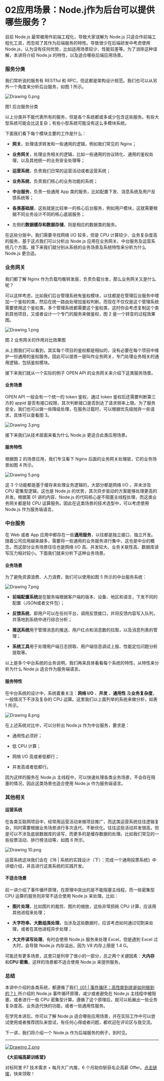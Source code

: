 # 02应用场景：Node.j作为后台可以提供哪些服务？

目前 Node.js 最常被用作前端工程化，导致大家误解为 Node.js 只适合作前端工程化工具，而忽视了其作为后端服务的特性。导致很少在后端研发中考虑使用 Node.js，认为没有任何优势，比如适用场景较少、性能较差等。为了消除这种误解，本讲将介绍 Node.js 的特性，以及适合哪些后端应用场景。

### 服务分类

我们常听说的服务有 RESTful 和 RPC，但这都是架构设计规范。我们也可以从另外一个角度来分析后台服务，如图 1 所示。


<Image alt="Drawing 0.png" src="https://s0.lgstatic.com/i/image6/M01/13/29/Cgp9HWBB2I2ALxWGAAC4luceI5c251.png"/> 
  
图1 后台服务分类

以上分类并不能代表所有的服务，但是各个系统都或多或少包含这些服务。有些大型系统可能会比这复杂；有些小型系统可能没有这么多模块系统。

下面我们看下每个模块主要的工作是什么：

* **网关**，处理请求转发和一些通用的逻辑，例如我们常见的 Nginx；

* **业务网关**，处理业务相关的逻辑，比如一些通用的协议转化、通用的鉴权处理，以及其他统一的业务安全处理等；

* **运营系统**，负责我们日常的运营活动或者运营系统；

* **业务系统**，负责我们核心的业务功能的系统；

* **中台服务**，负责一些通用 App 类的服务，比如配置下发、消息系统及用户反馈系统等；

* **各类基础层**，这些就是比较单一的核心后台服务，例如用户模块，这就需要根据不同业务设计不同的核心底层服务；

* 左侧的**数据缓存和数据存储**，则是相应的数据类的服务。

在这些分层中，我们需要寻找网络 I/O 较多，但是 CPU 计算较少、业务复杂度高的服务，基于这点我们可以分析出 Node.js 应用在业务网关、中台服务及运营系统几个方面。接下来我们就分别从系统的业务场景及系统特性来分析为什么 Node.js 更合适。

### 业务网关

我们都了解 Nginx 作为负载均衡转发层，负责负载分发，那么业务网关又是什么呢？

可以这样考虑，比如我们后台管理系统有鉴权模块，以往都是在管理后台服务中增加一个鉴权的类，然后在统一路由处增加鉴权判断。而现在不仅仅是这个管理系统需要使用这个鉴权类，多个管理系统都需要这个鉴权类，这时你会考虑复制这个类到其他项目，又或者设计一个专门的服务来做鉴权，图 2 是一个转变的过程效果图。


<Image alt="Drawing 1.png" src="https://s0.lgstatic.com/i/image6/M00/13/2A/CioPOWBB3lmASJg-AAHV0vpcYas739.png"/> 
  
图 2 业务网关的作用对比效果图

从上图我们可以看到，其实每个项目的鉴权都是相似的，没有必要在每个项目中维护一份通用的鉴权服务。因此可以提炼一层叫作业务网关，专门处理业务相关的通用逻辑，包括鉴权模块。

接下来我们就从一个实际的例子 OPEN API 的业务网关来介绍下这类服务场景。

#### 业务场景

OPEN API 一般会有一个统一的 token 鉴权，通过 token 鉴权后还需要判断第三方的 appid 是否有接口权限，其次判断接口是否到达了请求频率上限。为了服务安全，我们也可以做一些降级处理，在服务过载时，可以根据优先级抛弃一些请求，具体可以查看图 3。


<Image alt="Drawing 3.png" src="https://s0.lgstatic.com/i/image6/M00/13/2A/CioPOWBB3nOAWYquAABKfQ7r_hc648.png"/> 


接下来我们从技术层面来看为什么 Node.js 更适合此类应用场景。

#### 服务特性

根据图 2 的场景应用，我们专注看下 Nginx 后面的业务网关处理层，它的业务场景如图 4 所示。


<Image alt="Drawing 5.png" src="https://s0.lgstatic.com/i/image6/M00/13/2D/Cgp9HWBB3nyAcYKlAABG_EYz4Lo055.png"/> 


这 3 个功能都是基于缓存来处理业务逻辑的，大部分都是网络 I/O ，并未涉及 CPU 密集型逻辑，这也是 Node.js 的优势，其次异步驱动的方案能够处理更高的并发。根据第 01 讲的内容，Node.js 的代码核心是不阻塞主线程处理，而这类业务网关都是轻 CPU 运算服务。因此在这类场景的技术选型中，可以考虑使用 Node.js 作为服务端语言。

### 中台服务

在 Web 或者 App 应用中都存在一些**通用服务**，以往都是独立接口、独立开发。随着公司应用越来越多，需要将一些通用的业务服务进行集中，这也是中台的概念。而这部分业务场景往往也是网络 I/O 高、并发较大、业务关联性高、数据库读写压力相对较小。下面我们就来分析下这种业务场景。

#### 业务场景

为了避免资源浪费、人力浪费，我们可以使用如图 5 所示的中台服务系统：


<Image alt="Drawing 7.png" src="https://s0.lgstatic.com/i/image6/M00/13/2E/Cgp9HWBB3oaAV4SxAAA1KV5k6KE492.png"/> 


* **前端配置系统**是在服务端根据客户端的版本、设备、地区和语言，下发不同的配置（JSON或者文件包）；

* **反馈系统**，即用户可以在任何平台，调用反馈接口，并将反馈内容写入队列，并落地到系统中进行综合分析；

* **推送系统**用于管理消息的推送、用户红点和消息数的拉取，以及消息列表的管理；

* **系统工具**用于处理用户端日志捞取、用户端信息调试上报、性能定位问题分析提取等。

以上是多个中台系统的业务说明，我们再来具体看看每个系统的特性，从特性来分析为什么 Node.js 适合作为服务端语言。

#### 服务特性

在中台系统的设计中，系统着重关注：**网络 I/O** 、**并发** 、**通用性** 及**业务复杂度**，一般情况下不涉及复杂的 CPU 运算。这里我们以上面列举的系统来做分析，如表 1 所示。


<Image alt="Drawing 8.png" src="https://s0.lgstatic.com/i/image6/M00/13/2B/CioPOWBB3p-AQBVzAABL9J_mTls495.png"/> 


在上述系统对比中，可以分析出 Node.js 作为中台服务，要求是：

* 通用性必须好；

* 低 CPU 计算；

* 网络 I/O 高或者低都行；

* 并发高或者低都行。

因为这样的服务在 Node.js 主线程中，可以快速处理各类业务场景，不会存在阻塞的情况，因此这类场景也适合使用 Node.js 作为服务端语言。

### 其他相关

#### 运营系统

在各类互联网项目中，经常用运营活动来做项目推广，而这类运营系统往往逻辑复杂，同时需要根据业务场景进行多次迭代、不断优化。往往这些活动并发很高，但是可以不涉及底层数据库的读写，而更多的是缓存数据的处理。比如我们常见的一些投票活动、排行榜活动等，如图 6 所示。


<Image alt="Drawing 10.png" src="https://s0.lgstatic.com/i/image6/M00/13/2B/CioPOWBB3qyAB_uYAAA0AUisml4262.png"/> 


运营系统这块我们会在《18 \| 系统的实践设计（下）：完成一个通用投票系统》中详细介绍，并且进行这类系统的实践开发。

#### 不适合场景

前一讲介绍了事件循环原理，在原理中突出的是不能阻塞主线程，而一些密集型 CPU 运算的服务则非常不适合使用 Node.js 来处理。比如：

* **图片处理**，比如图片的裁剪、图片的缩放，这些非常损耗 CPU 计算，应该用其他进程来处理；

* **大字符串、大数组类处理**，当涉及这些数据时，应该考虑如何通过切割来处理，或者在其他进程异步处理；

* **大文件读写处理**，有时会使用 Node.js 服务来处理 Excel，但是遇到 Excel 过大时，会导致 Node.js 内存溢出，因为 V8 内存上限是 1.4 G。

可能还有更多场景，这里只是列举了很小的一部分，总之两个关键因素：**大内存** 和**CPU 密集**，这样的场景都不适合使用 Node.js 来提供服务。

### 总结

本讲中介绍的各类系统，都遵循了我们[《01 \| 事件循环：高性能到底是如何做到的？》](https://kaiwu.lagou.com/course/courseInfo.htm?courseId=694#/detail/pc?id=6783)所介绍的 Node.js 事件循环原理，减少或者避免在 Node.js 主线程中被阻塞，或者进行一些 CPU 密集型计算。遵循了这个原理后，就可以拓展出一些业务复杂度高、业务迭代快的功能，或者一些通用性服务。

在学完本讲后，你可以了解 Node.js 适合哪些应用场景，并在实际工作中可以尝试使用或者推荐团队来尝试，有任何心得或者问题，都欢迎在评论区与我交流。

下一讲，我们将介绍一个 Node.js 作为后端服务的例子，到时见。

*** ** * ** ***

[
<Image alt="Drawing 2.png" src="https://s0.lgstatic.com/i/image6/M00/12/FA/CioPOWBBrAKAAod-AASyC72ZqWw233.png"/> 
](https://shenceyun.lagou.com/t/mka)

**《大前端高薪训练营》**

对标阿里 P7 技术需求 + 每月大厂内推，6 个月助你斩获名企高薪 Offer。[点击链接](https://shenceyun.lagou.com/t/mka)，快来领取！

